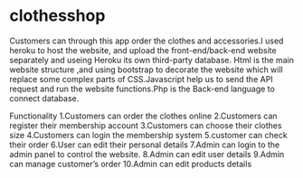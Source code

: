 # clothesshop

Customers can through this app order the clothes and accessories.I used heroku to host the website, and upload the front-end/back-end website separately 
and useing Heroku its own third-party database. Html is the main website structure ,and using bootstrap to decorate the website which will replace some 
complex parts of CSS.Javascript help us to send the API request and run the website functions.Php is the Back-end language to connect database.




Functionality 
1.Customers can order the clothes online
2.Customers can register their membership account
3.Customers can choose their clothes size
4.Customers can login the membership system
5.customer can check their order 
6.User can edit their personal details
7.Admin can login to the admin panel to control the website.
8.Admin can edit user details 
9.Admin can manage customer’s order
10.Admin can edit products details

